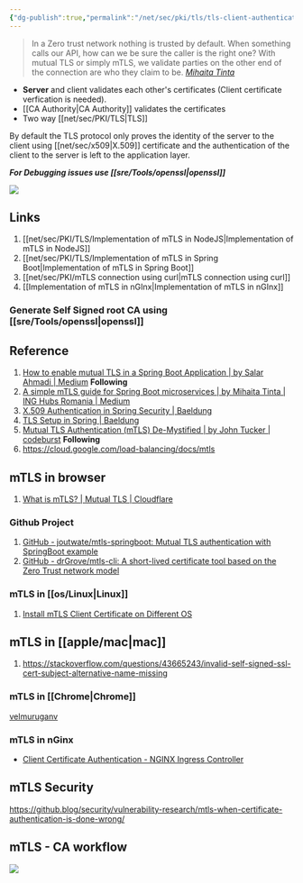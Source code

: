 ```yaml
---
{"dg-publish":true,"permalink":"/net/sec/pki/tls/tls-client-authentication/"}
---
```



>In a Zero trust network nothing is trusted by default. When something calls our API, how can we be sure the caller is the right one? With mutual TLS or simply mTLS, we validate parties on the other end of the connection are who they claim to be. *[Mihaita Tinta](https://medium.com/ing-tech-romania/a-simple-mtls-guide-for-spring-boot-microservices-c6bfc9878369)*

- **Server** and client validates each other's certificates (Client certificate verfication is needed).
- [[CA Authority\|CA Authority]] validates the certificates
- Two way [[net/sec/PKI/TLS\|TLS]]


By default the TLS protocol only proves the identity of the server to the client using [[net/sec/x509\|X.509]] certificate and the authentication of the client to the server is left to the application layer.

***For Debugging issues use [[sre/Tools/openssl\|openssl]]***

![](https://www.cloudflare.com/resources/images/slt3lc6tev37/5SjaQfZzDLEGqyzFkA0AA4/d227a26bbd7bc6d24363e9b9aaabef55/how_mtls_works-what_is_mutual_tls.png)

## Links

1. [[net/sec/PKI/TLS/Implementation of mTLS in NodeJS\|Implementation of mTLS in NodeJS]]
2. [[net/sec/PKI/TLS/Implementation of mTLS in Spring Boot\|Implementation of mTLS in Spring Boot]]
3. [[net/sec/PKI/mTLS connection using curl\|mTLS connection using curl]]
4. [[Implementation of mTLS in nGInx\|Implementation of mTLS in nGInx]]

### Generate Self Signed root CA using [[sre/Tools/openssl\|openssl]]

## Reference

1. [How to enable mutual TLS in a Spring Boot Application | by Salar Ahmadi | Medium](https://medium.com/@salarai.de/how-to-enable-mutual-tls-in-a-sprint-boot-application-77144047940f) **Following**
2. [A simple mTLS guide for Spring Boot microservices | by Mihaita Tinta | ING Hubs Romania | Medium](https://medium.com/ing-tech-romania/a-simple-mtls-guide-for-spring-boot-microservices-c6bfc9878369)
3. [X.509 Authentication in Spring Security | Baeldung](https://www.baeldung.com/x-509-authentication-in-spring-security)
4. [TLS Setup in Spring | Baeldung](https://www.baeldung.com/spring-tls-setup)
5. [Mutual TLS Authentication (mTLS) De-Mystified | by John Tucker | codeburst](https://codeburst.io/mutual-tls-authentication-mtls-de-mystified-11fa2a52e9cf) **Following**
6. https://cloud.google.com/load-balancing/docs/mtls

## mTLS in browser

1. [What is mTLS? | Mutual TLS | Cloudflare](https://www.cloudflare.com/learning/access-management/what-is-mutual-tls/)

### Github Project

1. [GitHub - joutwate/mtls-springboot: Mutual TLS authentication with SpringBoot example](https://github.com/joutwate/mtls-springboot)
2. [GitHub - drGrove/mtls-cli: A short-lived certificate tool based on the Zero Trust network model](https://github.com/drGrove/mtls-cli)

### mTLS in [[os/Linux\|Linux]]

1. [Install mTLS Client Certificate on Different OS](https://help.logichub.com/docs/install-mtls-client-certificate-on-different-os)

## mTLS in [[apple/mac\|mac]]

1. https://stackoverflow.com/questions/43665243/invalid-self-signed-ssl-cert-subject-alternative-name-missing


### mTLS in [[Chrome\|Chrome]]

[velmuruganv](https://velmuruganv.wordpress.com/2020/04/27/mtls-mutual-tls-authentication-chrome/)

### mTLS in nGinx

- [Client Certificate Authentication - NGINX Ingress Controller](https://kubernetes.github.io/ingress-nginx/examples/auth/client-certs/)

## mTLS Security


<div class="transclusion internal-embed is-loaded"><div class="markdown-embed">



https://github.blog/security/vulnerability-research/mtls-when-certificate-authentication-is-done-wrong/

</div></div>



## mTLS - CA workflow

![](https://miro.medium.com/v2/resize:fit:1400/format:webp/1*P5uKqeZ0A1hBylkqOSWrog.png)